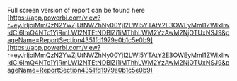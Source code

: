 Full screen version of report can be found here
[https://app.powerbi.com/view?r=eyJrIjoiMmQzN2YwZjUtNWZhNy00YjI2LWI5YTAtY2E3OWEyMmI1ZWIxIiwidCI6ImQ4NTc1YjRmLWI2NTEtNDBlZi1iMThhLWM2YzAwM2NjOTUxNSJ9&pageName=ReportSection4351fd1979e0b1c5e0b9](https://app.powerbi.com/view?r=eyJrIjoiMmQzN2YwZjUtNWZhNy00YjI2LWI5YTAtY2E3OWEyMmI1ZWIxIiwidCI6ImQ4NTc1YjRmLWI2NTEtNDBlZi1iMThhLWM2YzAwM2NjOTUxNSJ9&pageName=ReportSection4351fd1979e0b1c5e0b9)

